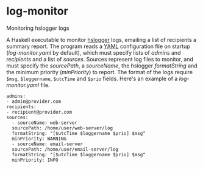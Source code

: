 # log-monitor
Monitoring hslogger logs

A Haskell executable to monitor
[hslogger](http://hackage.haskell.org/package/hslogger) logs, emailing
a list of recipients a summary report. The program reads a
[YAML](http://www.yaml.org) configuration file on startup
(*log-monitor.yaml* by default), which must specify lists of *admins*
and *recipients* and a list of *sources*. Sources represent log files
to monitor, and must specify the *sourcePath*, a *sourceName*, the
hslogger *formatString* and the minimum priority (*minPriority*) to
report. The format of the logs require `$msg`, `$loggername`,
`$utcTime` and `$prio` fields. Here's an example of a
*log-monitor.yaml* file.
  
```  
admins: 
- admin@provider.com
recipients: 
- recipient@provider.com
sources: 
  - sourceName: web-server
  sourcePath: /home/user/web-server/log
  formatString: "[$utcTime $loggername $prio] $msg"
  minPriority: WARNING
  - sourceName: email-server
  sourcePath: /home/user/email-server/log
  formatString: "[$utcTime $loggername $prio] $msg"
  minPriority: INFO
```

